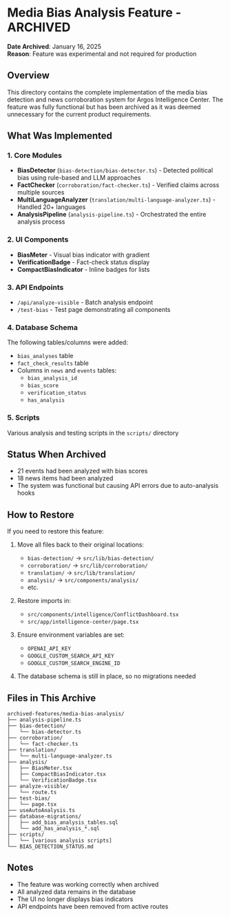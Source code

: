 # Media Bias Analysis Feature - ARCHIVED

**Date Archived**: January 16, 2025  
**Reason**: Feature was experimental and not required for production

## Overview

This directory contains the complete implementation of the media bias detection and news corroboration system for Argos Intelligence Center. The feature was fully functional but has been archived as it was deemed unnecessary for the current product requirements.

## What Was Implemented

### 1. Core Modules
- **BiasDetector** (`bias-detection/bias-detector.ts`) - Detected political bias using rule-based and LLM approaches
- **FactChecker** (`corroboration/fact-checker.ts`) - Verified claims across multiple sources
- **MultiLanguageAnalyzer** (`translation/multi-language-analyzer.ts`) - Handled 20+ languages
- **AnalysisPipeline** (`analysis-pipeline.ts`) - Orchestrated the entire analysis process

### 2. UI Components
- **BiasMeter** - Visual bias indicator with gradient
- **VerificationBadge** - Fact-check status display
- **CompactBiasIndicator** - Inline badges for lists

### 3. API Endpoints
- `/api/analyze-visible` - Batch analysis endpoint
- `/test-bias` - Test page demonstrating all components

### 4. Database Schema
The following tables/columns were added:
- `bias_analyses` table
- `fact_check_results` table
- Columns in `news` and `events` tables:
  - `bias_analysis_id`
  - `bias_score` 
  - `verification_status`
  - `has_analysis`

### 5. Scripts
Various analysis and testing scripts in the `scripts/` directory

## Status When Archived

- 21 events had been analyzed with bias scores
- 18 news items had been analyzed
- The system was functional but causing API errors due to auto-analysis hooks

## How to Restore

If you need to restore this feature:

1. Move all files back to their original locations:
   - `bias-detection/` → `src/lib/bias-detection/`
   - `corroboration/` → `src/lib/corroboration/`
   - `translation/` → `src/lib/translation/`
   - `analysis/` → `src/components/analysis/`
   - etc.

2. Restore imports in:
   - `src/components/intelligence/ConflictDashboard.tsx`
   - `src/app/intelligence-center/page.tsx`

3. Ensure environment variables are set:
   - `OPENAI_API_KEY`
   - `GOOGLE_CUSTOM_SEARCH_API_KEY`
   - `GOOGLE_CUSTOM_SEARCH_ENGINE_ID`

4. The database schema is still in place, so no migrations needed

## Files in This Archive

```
archived-features/media-bias-analysis/
├── analysis-pipeline.ts
├── bias-detection/
│   └── bias-detector.ts
├── corroboration/
│   └── fact-checker.ts
├── translation/
│   └── multi-language-analyzer.ts
├── analysis/
│   ├── BiasMeter.tsx
│   ├── CompactBiasIndicator.tsx
│   └── VerificationBadge.tsx
├── analyze-visible/
│   └── route.ts
├── test-bias/
│   └── page.tsx
├── useAutoAnalysis.ts
├── database-migrations/
│   ├── add_bias_analysis_tables.sql
│   └── add_has_analysis_*.sql
├── scripts/
│   └── [various analysis scripts]
└── BIAS_DETECTION_STATUS.md
```

## Notes

- The feature was working correctly when archived
- All analyzed data remains in the database
- The UI no longer displays bias indicators
- API endpoints have been removed from active routes